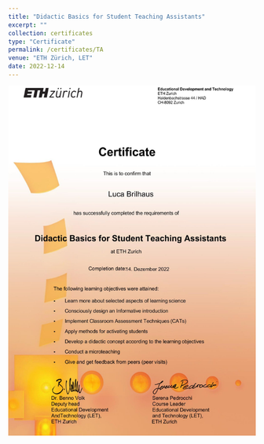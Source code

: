 ```yaml
---
title: "Didactic Basics for Student Teaching Assistants"
excerpt: ""
collection: certificates
type: "Certificate"
permalink: /certificates/TA
venue: "ETH Zürich, LET"
date: 2022-12-14
---
```


![Illustration TA Certificate](/images/0.jpg)
